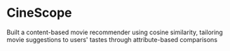 # CineScope
Built a content-based movie recommender using cosine similarity, tailoring movie suggestions to users' tastes through attribute-based comparisons
